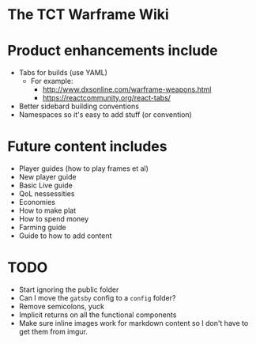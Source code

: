 # The TCT Warframe Wiki

# Product enhancements include
* Tabs for builds (use YAML)
  * For example: 
    * http://www.dxsonline.com/warframe-weapons.html
    * https://reactcommunity.org/react-tabs/
* Better sidebard building conventions
* Namespaces so it's easy to add stuff (or convention)

# Future content includes
* Player guides (how to play frames et al)
* New player guide
* Basic Live guide
* QoL nessessities
* Economies
* How to make plat
* How to spend money
* Farming guide
* Guide to how to add content

# TODO
* Start ignoring the public folder
* Can I move the `gatsby` config to a `config` folder?
* Remove semicolons, yuck
* Implicit returns on all the functional components
* Make sure inline images work for markdown content so I don't have to get them from imgur.
